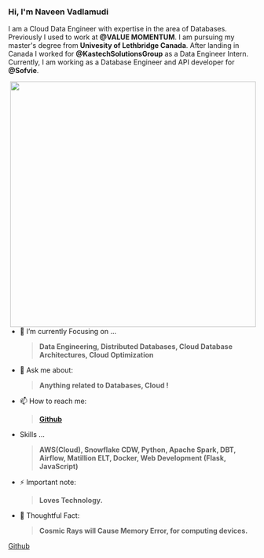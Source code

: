 
### Hi, I'm Naveen Vadlamudi 

I am a Cloud Data Engineer with expertise in the area of Databases. Previously I used to work at **@VALUE MOMENTUM**. 
I am pursuing my master's degree from **Univesity of Lethbridge Canada**. After landing in Canada I worked for **@KastechSolutionsGroup** as a Data Engineer Intern. 
Currently, I am working as a Database Engineer and API developer for **@Sofvie**.



<!-- <img align="right" src="undraw_developer_activity_bv83.png" alt="developer-activity" width=500px /> -->
<!--<img align="right" src="undraw_server_push_vtms.png" alt="server-push-data" width=500px/> -->
<img align= "right" src="https://media.giphy.com/media/iIqmM5tTjmpOB9mpbn/giphy.gif" width="500px" />

 

- 🌱 I’m currently Focusing on ... 
     > **Data Engineering, Distributed Databases, Cloud Database Architectures, Cloud Optimization**

- 💬 Ask me about: 
  > **Anything related to Databases, Cloud !**
 
- 📫 How to reach me:
     >  **[Github](https://www.github.com/omarbdrn)**

- Skills ...
     > **AWS(Cloud), Snowflake CDW, Python, Apache Spark, DBT, Airflow, Matillion ELT, Docker, Web Development (Flask, JavaScript)**

- ⚡ Important note: 
  > **Loves Technology.** 

- 🤔 Thoughtful Fact:
  > **Cosmic Rays will Cause Memory Error, for computing devices.**
  
 




[Github](https://www.github.com/omarbdrn)

